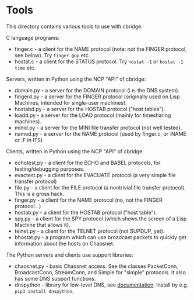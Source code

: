# Tools

This directory contains various tools to use with cbridge.

C language programs:
- finger.c - a client for the NAME protocol (note: not the FINGER protocol, see below). Try ```finger @up``` etc.
- hostat.c - a client for the STATUS protocol. Try ```hostat -1``` or ```hostat -1 time``` etc.

Servers, written in Python using the NCP "API" of cbridge:
- domain.py - a server for the DOMAIN protocol (i.e. the DNS system).
- fingerd.py - a server for the FINGER protocol (originally used on Lisp Machines, intended for single-user machines).
- hostabd.py - a server for the HOSTAB protocol ("host tables").
- loadd.py - a server for the LOAD protocol (mainly for timesharing machines).
- minid.py - a server for the MINI file transfer protocol (not well tested).
- named.py - a server for the NAME protocol (used by finger.c, or :NAME or :F in ITS)

Clients, written in Python using the NCP "API" of cbridge:
- echotest.py - a client for the ECHO and BABEL protocols, for testing/debugging purposes.
- evactest.py - a client for the EVACUATE protocol (a very simple file transfer protocol)
- file.py - a client for the FILE protocol (a nontrivial file transfer protocol). This is a gross hack.
- finger.py - a client for the NAME protocol (no, not the FINGER protocol...)
- hostab.py - a client for the HOSTAB protocol ("host table").
- spy.py - a client for the SPY protocol (which shows the screen of a Lisp Machine that allows it).
- telnet.py - a client for the TELNET protocol (not SUPDUP, yet).
- bhostat.py - a program which can use broadcast packets to quickly get information about the hosts on Chaosnet.

The Python servers and clients use support libraries:
- chaosnet.py - basic Chaosnet access. See the classes PacketConn, BroadcastConn, StreamConn, and Simple for "simple" protocols. It also has some DNS support functions.
- dnspython - library for low-level DNS, see [documentation](https://dnspython.readthedocs.io/en/latest/). Install by e.g. `pip3 install dnspython`.
